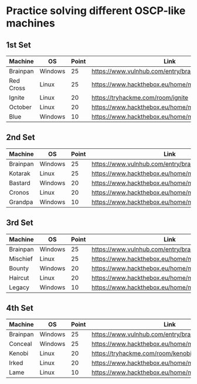 # Practice solving different OSCP-like machines

## 1st Set
| Machine | OS | Point | Link |
| --- | --- | --- | --- |
| Brainpan | Windows | 25 | https://www.vulnhub.com/entry/brainpan-1,51/ |
| Red Cross | Linux | 25 | https://www.hackthebox.eu/home/machines/profile/162 |
| Ignite | Linux | 20 | https://tryhackme.com/room/ignite |
| October | Linux | 20 | https://www.hackthebox.eu/home/machines/profile/15 |
| Blue | Windows | 10 | https://www.hackthebox.eu/home/machines/profile/51 |


## 2nd Set
| Machine | OS | Point | Link |
| --- | --- | --- | --- |
| Brainpan | Windows | 25 | https://www.vulnhub.com/entry/brainpan-1,51/ |
| Kotarak | Linux | 25 | https://www.hackthebox.eu/home/machines/profile/101 |
| Bastard | Windows | 20 | https://www.hackthebox.eu/home/machines/profile/7 |
| Cronos | Linux | 20 | https://www.hackthebox.eu/home/machines/profile/11 |
| Grandpa | Windows | 10 | https://www.hackthebox.eu/home/machines/profile/13 |

## 3rd Set
| Machine | OS | Point | Link |
| --- | --- | --- | --- |
| Brainpan | Windows | 25 | https://www.vulnhub.com/entry/brainpan-1,51/ |
| Mischief | Linux | 25 | https://www.hackthebox.eu/home/machines/profile/145 |
| Bounty | Windows | 20 | https://www.hackthebox.eu/home/machines/profile/142 |
| Haircut | Linux | 20 | https://www.hackthebox.eu/home/machines/profile/21 |
| Legacy | Windows | 10 | https://www.hackthebox.eu/home/machines/profile/2 |

## 4th Set
| Machine | OS | Point | Link |
| --- | --- | --- | --- |
| Brainpan | Windows | 25 | https://www.vulnhub.com/entry/brainpan-1,51/ |
| Conceal | Windows | 25 | https://www.hackthebox.eu/home/machines/profile/168 |
| Kenobi | Linux | 20 | https://tryhackme.com/room/kenobi |
| Irked | Linux | 20 | https://www.hackthebox.eu/home/machines/profile/163 |
| Lame | Linux | 10 | https://www.hackthebox.eu/home/machines/profile/1 |
